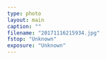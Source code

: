 ```yaml
---
type: photo
layout: main
caption: ""
filename: "20171116215934.jpg"
fstop: "Unknown"
exposure: "Unknown"
---
```

